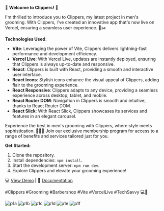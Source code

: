 🚀 **Welcome to Clippers!** 🌟

I'm thrilled to introduce you to Clippers, my latest project in men's grooming. With Clippers, I've created an innovative app that's now live on Vercel, ensuring a seamless user experience. 💈✂️

**Technologies Used:**
- **Vite**: Leveraging the power of Vite, Clippers delivers lightning-fast performance and development efficiency.
- **Vercel Live**: With Vercel Live, updates are instantly deployed, ensuring that Clippers is always up-to-date and responsive.
- **React**: Clippers is built with React, providing a smooth and interactive user interface.
- **React Icons**: Stylish icons enhance the visual appeal of Clippers, adding flair to the grooming experience.
- **React Responsive**: Clippers adapts to any device, providing a seamless experience across desktop, tablet, and mobile.
- **React Router DOM**: Navigation in Clippers is smooth and intuitive, thanks to React Router DOM.
- **React Slick**: With React Slick, Clippers showcases its services and features in an elegant carousel.

Experience the best in men's grooming with Clippers, where style meets sophistication. 💼💇‍♂️ Join our exclusive membership program for access to a range of benefits and services tailored just for you.

**Get Started:**
1. Clone the repository.
2. Install dependencies: `npm install`.
3. Start the development server: `npm run dev`.
4. Explore Clippers and elevate your grooming experience!

💻 [View Demo](https://clippersbarbershop.vercel.app/) | 📄 [Documentation](https://clippers-docs.vercel.app)

#Clippers #Grooming #Barbershop #Vite #VercelLive #TechSavvy 💻🌟

![p1a](https://github.com/ViNu-23/clippers/assets/59360964/3febbfef-8c44-4a7c-844a-8d47986097a7)
![p1b](https://github.com/ViNu-23/clippers/assets/59360964/10305955-9907-46ab-b6dd-b3c901d15f6f)
![p1c](https://github.com/ViNu-23/clippers/assets/59360964/592d95ca-ea45-4114-99e5-d69fa6eabee1)
![p1d](https://github.com/ViNu-23/clippers/assets/59360964/5b02da91-5525-4a56-962c-70068cc6d0c6)
![p1e](https://github.com/ViNu-23/clippers/assets/59360964/5c949542-6ae3-422a-a2b9-deb1576fe545)
![p1f](https://github.com/ViNu-23/clippers/assets/59360964/e0d84059-4a86-46ed-b25a-ebce9e29d952)
